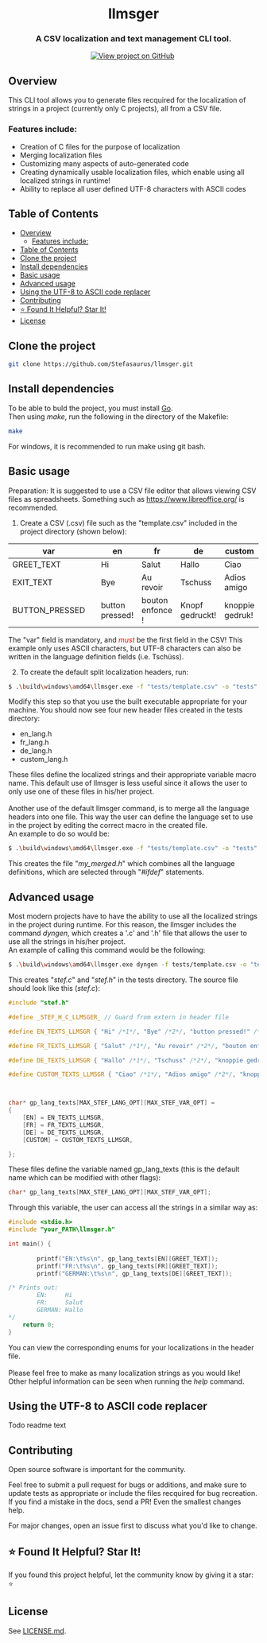 <h1 align="center">
  llmsger
</h2>
<h3 align="center">
  A CSV localization and text management CLI tool.
</h3>
<p align="center">
  <a href="https://github.com/Stefasaurus/llmsger" target="_blank" rel="noopener noreferrer"><img src="https://img.shields.io/badge/GitHub-Source-success" alt="View project on GitHub" /></a>&nbsp;
</p>

## Overview

This CLI tool allows you to generate files recquired for the localization of strings in a
project (currently only C projects), all from a CSV file. 


### Features include:

- Creation of C files for the purpose of localization
- Merging localization files
- Customizing many aspects of auto-generated code
- Creating dynamically usable localization files, which enable using all localized strings in runtime!
- Ability to replace all user defined UTF-8 characters with ASCII codes
<!-- [lock:donate] 🚫--------------------------------------- -->


## Table of Contents

- [Overview](#overview)
  - [Features include:](#features-include)
- [Table of Contents](#table-of-contents)
- [Clone the project](#clone-the-project)
- [Install dependencies](#install-dependencies)
- [Basic usage](#basic-usage)
- [Advanced usage](#advanced-usage)
- [Using the UTF-8 to ASCII code replacer](#using-the-utf-8-to-ascii-code-replacer)
- [Contributing](#contributing)
- [⭐ Found It Helpful? Star It!](#-found-it-helpful-star-it)
- [License](#license)

## Clone the project

```bash
git clone https://github.com/Stefasaurus/llmsger.git
```

## Install dependencies

To be able to buld the project, you must install [Go](https://go.dev/doc/install).\
Then using *make*, run the following in the directory of the Makefile:
```bash
make
```
For windows, it is recommended to run make using git bash.

## Basic usage

Preparation:
It is suggested to use a CSV file editor that allows viewing CSV files as spreadsheets. Something such as https://www.libreoffice.org/ is recommended.

1. Create a CSV (.csv) file such as the "template.csv" included in the project directory (shown below):


| var            |   | en              | fr               | de              | custom     |
|----------------|---|-----------------|------------------|-----------------|-----------------|
| GREET_TEXT     |   | Hi              | Salut            | Hallo           | Ciao            |
| EXIT_TEXT      |   | Bye             | Au revoir        | Tschuss         | Adios amigo     |
| BUTTON_PRESSED |   | button pressed! | bouton enfonce ! | Knopf gedruckt! | knoppie gedruk! |

The "var" field is mandatory, and <span style="color:red">*must*</span> be the first field in the CSV!
This example only uses ASCII characters, but UTF-8 characters can also be written in the language definition fields (i.e. Tschüss).

2. To create the default split localization headers, run:
  ```bash
$ .\build\windows\amd64\llmsger.exe -f "tests/template.csv" -o "tests"
  ```
Modify this step so that you use the built executable appropriate for your machine.
You should now see four new header files created in the tests directory:
- en_lang.h
- fr_lang.h
- de_lang.h
- custom_lang.h

These files define the localized strings and their appropriate variable macro name. This default use of llmsger is less useful since it allows the user to only use one of these files in his/her project.\
\
Another use of the default llmsger command, is to merge all the language headers into one file. This way the user can define the language set to use in the project by editing the correct macro in the created file.\
An example to do so would be:
```bash
$ .\build\windows\amd64\llmsger.exe -f "tests/template.csv" -o "tests" --mrg -n my_merged
```
This creates the file "*my_merged.h*" which combines all the language definitions, which are selected through "*#ifdef*" statements.

## Advanced usage
Most modern projects have to have the ability to use all the localized strings in the project during runtime. For this reason, the llmsger includes the command *dyngen*, which creates a '.c' and '.h' file that allows the user to use all the strings in his/her project.\
An example of calling this command would be the following:
```bash
$ .\build\windows\amd64\llmsger.exe dyngen -f tests/template.csv -o "tests" --basename stef
```
This creates "*stef.c*" and "*stef.h*" in the tests directory. The source file should look like this (*stef.c*):
```c
#include "stef.h"

#define _STEF_H_C_LLMSGER_ // Guard from extern in header file

#define EN_TEXTS_LLMSGR { "Hi" /*1*/, "Bye" /*2*/, "button pressed!" /*3*/, }

#define FR_TEXTS_LLMSGR { "Salut" /*1*/, "Au revoir" /*2*/, "bouton enfonce !" /*3*/, }

#define DE_TEXTS_LLMSGR { "Hallo" /*1*/, "Tschuss" /*2*/, "knoppie gedruk!" /*3*/, }

#define CUSTOM_TEXTS_LLMSGR { "Ciao" /*1*/, "Adios amigo" /*2*/, "knoppie gedruk!" /*3*/, }



char* gp_lang_texts[MAX_STEF_LANG_OPT][MAX_STEF_VAR_OPT] =
{
	[EN] = EN_TEXTS_LLMSGR,
	[FR] = FR_TEXTS_LLMSGR,
	[DE] = DE_TEXTS_LLMSGR,
	[CUSTOM] = CUSTOM_TEXTS_LLMSGR,

};
```
These files define the variable named gp_lang_texts (this is the default name which can be modified with other flags):
```c
char* gp_lang_texts[MAX_STEF_LANG_OPT][MAX_STEF_VAR_OPT];
```
Through this variable, the user can access all the strings in a similar way as:
```c
#include <stdio.h>
#include "your_PATH\llmsger.h"

int main() {
  
		printf("EN:\t%s\n", gp_lang_texts[EN][GREET_TEXT]);
		printf("FR:\t%s\n", gp_lang_texts[FR][GREET_TEXT]);
		printf("GERMAN:\t%s\n", gp_lang_texts[DE][GREET_TEXT]);

/* Prints out:
        EN:     Hi
        FR:     Salut
        GERMAN: Hallo
*/
	return 0;
}
```
You can view the corresponding enums for your localizations in the header file.\
\
Please feel free to make as many localization strings as you would like!
\
Other helpful information can be seen when running the *help* command.
## Using the UTF-8 to ASCII code replacer
Todo readme text

## Contributing

Open source software is important for the community.

Feel free to submit a pull request for bugs or additions, and make sure to update tests as appropriate or include the files recquired for bug recreation. If you find a mistake in the docs, send a PR! Even the smallest changes help.

For major changes, open an issue first to discuss what you'd like to change.

<!-- [/lock:contributing] --------------------------------------🚫 -->

## ⭐ Found It Helpful? Star It!

If you found this project helpful, let the community know by giving it a star: ⭐

## License

See [LICENSE.md](https://github.com/Stefasaurus/llmsger/blob/main/LICENSE).